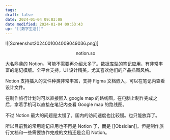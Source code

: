 ```yaml
---
tags: 
draft: false
date: 2024-01-04 09:03:08
date modified: 2024-01-04 09:53:43
up: "[[数字生活]]"
---
```


![[Screenshot2024001004009049036.png]]
<center>notion.so</center>

大名鼎鼎的 Notion，可能不需要再介绍太多了。数据库型的笔记应用，有非常丰富的笔记模版。全平台支持，UI 设计精美。尤其喜欢他们的产品插图风格。

Notion 支持插入的文件种类非常丰富，支持 Figma 文档嵌入，可以在笔记内查看设计文件。

在制作旅行计划时可以直接嵌入 google map 的路线图，在电脑上制作完成之后，拿着手机可以直接在笔记内查看 Google map 的路线图。

不过 Notion 最大的问题是太慢了，国内的访问速度也比较慢。也只能放弃了。

所以目前我的常用笔记应用也不再是 Notion 了，而是 [[Obsidian]]。但是制作旅行文档和一些需要协作完成的文档还是会用 Notion。